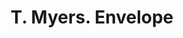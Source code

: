 ---
doi: 10.7916/D8HQ5B2V
date_other: unknown
date_other_textual: unknown
form: printed ephemera
genre:
- Envelopes
name:
- T. Myers
object_in_context_url: https://biggert.cul.columbia.edu/items/view/ave_biggert_01446
subject_hierarchical_geographic:
- Philadelphia, Pennsylvania, United States
subject_name:
- T. Myers
title: T. Myers. Envelope
sort_title: T. Myers. Envelope
call_number: ave_biggert_01446
coordinates:
- 40.00944444444445,-75.13333333333334
pid: ave_biggert_01446
identifiers: ave_biggert_01446
thumbnail: https://derivativo-1.library.columbia.edu/iiif/2/ldpd:344536/full/!256,256/0/native.jpg
permalink: /biggert/ave_biggert_01446/
layout: iiif-image-page
---